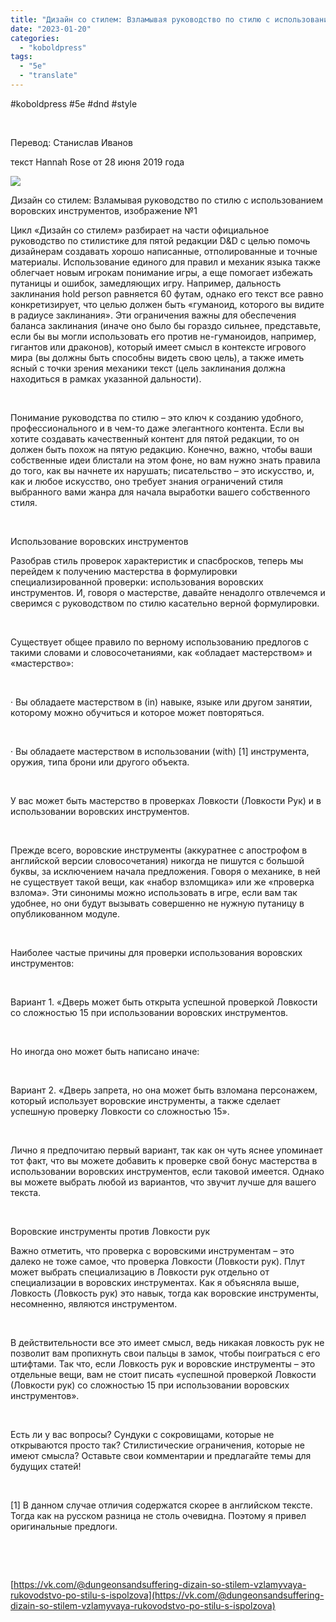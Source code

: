 ```yaml
---
title: "Дизайн со стилем: Взламывая руководство по стилю с использованием воровских инструментов"
date: "2023-01-20"
categories: 
  - "koboldpress"
tags: 
  - "5e"
  - "translate"
---
```


#koboldpress #5e #dnd #style

 

Перевод: Станислав Иванов

текст Hannah Rose от 28 июня 2019 года

![](https://cyborgsandmages.com/wp-content/uploads/2023/01/012023_0010_1.png)

Дизайн со стилем: Взламывая руководство по стилю с использованием воровских инструментов, изображение №1

Цикл «Дизайн со стилем» разбирает на части официальное руководство по стилистике для пятой редакции D&D с целью помочь дизайнерам создавать хорошо написанные, отполированные и точные материалы. Использование единого для правил и механик языка также облегчает новым игрокам понимание игры, а еще помогает избежать путаницы и ошибок, замедляющих игру. Например, дальность заклинания hold person равняется 60 футам, однако его текст все равно конкретизирует, что целью должен быть «гуманоид, которого вы видите в радиусе заклинания». Эти ограничения важны для обеспечения баланса заклинания (иначе оно было бы гораздо сильнее, представьте, если бы вы могли использовать его против не-гуманоидов, например, гигантов или драконов), который имеет смысл в контексте игрового мира (вы должны быть способны видеть свою цель), а также иметь ясный с точки зрения механики текст (цель заклинания должна находиться в рамках указанной дальности).

   

Понимание руководства по стилю – это ключ к созданию удобного, профессионального и в чем-то даже элегантного контента. Если вы хотите создавать качественный контент для пятой редакции, то он должен быть похож на пятую редакцию. Конечно, важно, чтобы ваши собственные идеи блистали на этом фоне, но вам нужно знать правила до того, как вы начнете их нарушать; писательство – это искусство, и, как и любое искусство, оно требует знания ограничений стиля выбранного вами жанра для начала выработки вашего собственного стиля.

   

Использование воровских инструментов

Разобрав стиль проверок характеристик и спасбросков, теперь мы перейдем к получению мастерства в формулировки специализированной проверки: использования воровских инструментов. И, говоря о мастерстве, давайте ненадолго отвлечемся и сверимся с руководством по стилю касательно верной формулировки.

   

Существует общее правило по верному использованию предлогов с такими словами и словосочетаниями, как «обладает мастерством» и «мастерство»:

   

· Вы обладаете мастерством в (in) навыке, языке или другом занятии, которому можно обучиться и которое может повторяться.

   

· Вы обладаете мастерством в использовании (with) \[1\] инструмента, оружия, типа брони или другого объекта.

   

У вас может быть мастерство в проверках Ловкости (Ловкости Рук) и в использовании воровских инструментов.

   

Прежде всего, воровские инструменты (аккуратнее с апострофом в английской версии словосочетания) никогда не пишутся с большой буквы, за исключением начала предложения. Говоря о механике, в ней не существует такой вещи, как «набор взломщика» или же «проверка взлома». Эти синонимы можно использовать в игре, если вам так удобнее, но они будут вызывать совершенно не нужную путаницу в опубликованном модуле.

   

Наиболее частые причины для проверки использования воровских инструментов:

   

Вариант 1. «Дверь может быть открыта успешной проверкой Ловкости со сложностью 15 при использовании воровских инструментов.

   

Но иногда оно может быть написано иначе:

   

Вариант 2. «Дверь запрета, но она может быть взломана персонажем, который использует воровские инструменты, а также сделает успешную проверку Ловкости со сложностью 15».

   

Лично я предпочитаю первый вариант, так как он чуть яснее упоминает тот факт, что вы можете добавить к проверке свой бонус мастерства в использовании воровских инструментов, если таковой имеется. Однако вы можете выбрать любой из вариантов, что звучит лучше для вашего текста.

   

Воровские инструменты против Ловкости рук

Важно отметить, что проверка с воровскими инструментам – это далеко не тоже самое, что проверка Ловкости (Ловкости рук). Плут может выбрать специализацию в Ловкости рук отдельно от специализации в воровских инструментах. Как я объясняла выше, Ловкость (Ловкость рук) это навык, тогда как воровские инструменты, несомненно, являются инструментом.

   

В действительности все это имеет смысл, ведь никакая ловкость рук не позволит вам пропихнуть свои пальцы в замок, чтобы поиграться с его штифтами. Так что, если Ловкость рук и воровские инструменты – это отдельные вещи, вам не стоит писать «успешной проверкой Ловкости (Ловкости рук) со сложностью 15 при использовании воровских инструментов».

   

Есть ли у вас вопросы? Сундуки с сокровищами, которые не открываются просто так? Стилистические ограничения, которые не имеют смысла? Оставьте свои комментарии и предлагайте темы для будущих статей!

   

\[1\] В данном случае отличия содержатся скорее в английском тексте. Тогда как на русском разница не столь очевидна. Поэтому я привел оригинальные предлоги.

   

   

[https://vk.com/@dungeonsandsuffering-dizain-so-stilem-vzlamyvaya-rukovodstvo-po-stilu-s-ispolzova](https://vk.com/@dungeonsandsuffering-dizain-so-stilem-vzlamyvaya-rukovodstvo-po-stilu-s-ispolzova)
